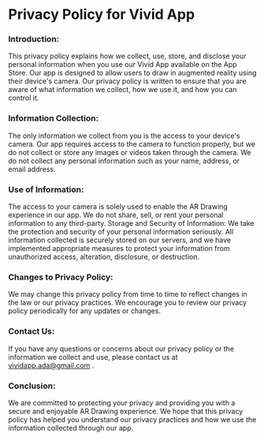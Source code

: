 # Privacy Policy for Vivid App
### Introduction:
This privacy policy explains how we collect, use, store, and disclose your personal information when you use our Vivid App available on the App Store. Our app is designed to allow users to draw in augmented reality using their device's camera. Our privacy policy is written to ensure that you are aware of what information we collect, how we use it, and how you can control it.
### Information Collection:
The only information we collect from you is the access to your device's camera. Our app requires access to the camera to function properly, but we do not collect or store any images or videos taken through the camera. We do not collect any personal information such as your name, address, or email address.
### Use of Information:
The access to your camera is solely used to enable the AR Drawing experience in our app. We do not share, sell, or rent your personal information to any third-party.
Storage and Security of Information:
We take the protection and security of your personal information seriously. All information collected is securely stored on our servers, and we have implemented appropriate measures to protect your information from unauthorized access, alteration, disclosure, or destruction.
### Changes to Privacy Policy:
We may change this privacy policy from time to time to reflect changes in the law or our privacy practices. We encourage you to review our privacy policy periodically for any updates or changes.
### Contact Us:
If you have any questions or concerns about our privacy policy or the information we collect and use, please contact us at  
vividapp.ada@gmail.com .
### Conclusion:
We are committed to protecting your privacy and providing you with a secure and enjoyable AR Drawing experience. We hope that this privacy policy has helped you understand our privacy practices and how we use the information collected through our app.
